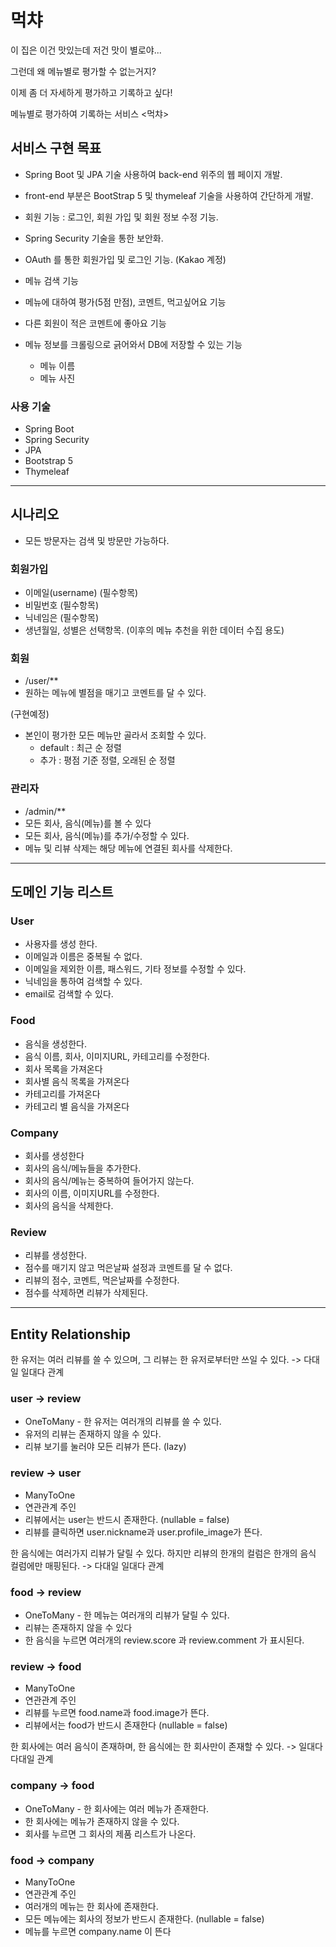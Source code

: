 # 먹챠

이 집은 이건 맛있는데 저건 맛이 별로야...

그런데 왜 메뉴별로 평가할 수 없는거지?

이제 좀 더 자세하게 평가하고 기록하고 싶다!

메뉴별로 평가하여 기록하는 서비스 <먹챠>

## 서비스 구현 목표

- Spring Boot 및 JPA 기술 사용하여 back-end 위주의 웹 페이지 개발.
- front-end 부분은 BootStrap 5 및 thymeleaf 기술을 사용하여 간단하게 개발.
- 회원 기능 : 로그인, 회원 가입 및 회원 정보 수정 기능.
- Spring Security 기술을 통한 보안화.
- OAuth 를 통한 회원가입 및 로그인 기능. (Kakao 계정)

- 메뉴 검색 기능
- 메뉴에 대하여 평가(5점 만점), 코멘트, 먹고싶어요 기능
- 다른 회원이 적은 코멘트에 좋아요 기능
- 메뉴 정보를 크롤링으로 긁어와서 DB에 저장할 수 있는 기능
  - 메뉴 이름
  - 메뉴 사진


### 사용 기술
- Spring Boot
- Spring Security
- JPA
- Bootstrap 5
- Thymeleaf

---

## 시나리오

- 모든 방문자는 검색 및 방문만 가능하다.

### 회원가입

- 이메일(username) (필수항목)
- 비밀번호 (필수항목)
- 닉네임은 (필수항목)
- 생년월일, 성별은 선택항목. (이후의 메뉴 추천을 위한 데이터 수집 용도)

### 회원

- /user/**
- 원하는 메뉴에 별점을 매기고 코멘트를 달 수 있다.

(구현예정)
- 본인이 평가한 모든 메뉴만 골라서 조회할 수 있다.
  - default : 최근 순 정렬
  - 추가 : 평점 기준 정렬, 오래된 순 정렬

### 관리자

- /admin/**
- 모든 회사, 음식(메뉴)를 볼 수 있다
- 모든 회사, 음식(메뉴)를 추가/수정할 수 있다.
- 메뉴 및 리뷰 삭제는 해당 메뉴에 연결된 회사를 삭제한다.

---

## 도메인 기능 리스트

### User

- 사용자를 생성 한다.
- 이메일과 이름은 중복될 수 없다.
- 이메일을 제외한 이름, 패스워드, 기타 정보를 수정할 수 있다.
- 닉네임을 통하여 검색할 수 있다.
- email로 검색할 수 있다.

### Food

- 음식을 생성한다.
- 음식 이름, 회사, 이미지URL, 카테고리를 수정한다.
- 회사 목록을 가져온다
- 회사별 음식 목록을 가져온다
- 카테고리를 가져온다
- 카테고리 별 음식을 가져온다

### Company

* 회사를 생성한다
* 회사의 음식/메뉴들을 추가한다.
* 회사의 음식/메뉴는 중복하여 들어가지 않는다.
* 회사의 이름, 이미지URL를 수정한다.
* 회사의 음식을 삭제한다.

### Review

* 리뷰를 생성한다.
* 점수를 매기지 않고 먹은날짜 설정과 코멘트를 달 수 없다.
* 리뷰의 점수, 코멘트, 먹은날짜를 수정한다.
* 점수를 삭제하면 리뷰가 삭제된다.

---

## Entity Relationship

한 유저는 여러 리뷰를 쓸 수 있으며, 그 리뷰는 한 유저로부터만 쓰일 수 있다. -> 다대일 일대다 관계

### user -> review

- OneToMany - 한 유저는 여러개의 리뷰를 쓸 수 있다.
- 유저의 리뷰는 존재하지 않을 수 있다.
- 리뷰 보기를 눌러야 모든 리뷰가 뜬다. (lazy)

### review -> user

- ManyToOne
- 연관관계 주인
- 리뷰에서는 user는 반드시 존재한다. (nullable = false)
- 리뷰를 클릭하면 user.nickname과 user.profile_image가 뜬다.


한 음식에는 여러가지 리뷰가 달릴 수 있다. 하지만 리뷰의 한개의 컬럼은 한개의 음식 컬럼에만 매핑된다. -> 다대일 일대다 관계

### food -> review

- OneToMany - 한 메뉴는 여러개의 리뷰가 달릴 수 있다.
- 리뷰는 존재하지 않을 수 있다
- 한 음식을 누르면 여러개의 review.score 과 review.comment 가 표시된다.

### review -> food

- ManyToOne
- 연관관계 주인
- 리뷰를 누르면 food.name과 food.image가 뜬다.
- 리뷰에서는 food가 반드시 존재한다 (nullable = false)


한 회사에는 여러 음식이 존재하며, 한 음식에는 한 회사만이 존재할 수 있다. -> 일대다 다대일 관계

### company -> food

- OneToMany - 한 회사에는 여러 메뉴가 존재한다.
- 한 회사에는 메뉴가 존재하지 않을 수 있다.
- 회사를 누르면 그 회사의 제품 리스트가 나온다.

### food -> company

- ManyToOne
- 연관관계 주인
- 여러개의 메뉴는 한 회사에 존재한다.
- 모든 메뉴에는 회사의 정보가 반드시 존재한다. (nullable = false)
- 메뉴를 누르면 company.name 이 뜬다